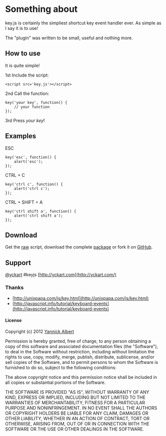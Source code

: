 # Something about

key.js is certainly the simpliest shortcut key event handler ever. As simple as I say it is to use!

The "plugin" was written to be small, useful and nothing more.

## How to use

It is quite simple!

1st Include the script:

    <script src='key.js'></script>

2nd Call the function:

    key('your key', function() {
        // your function
    });

3rd Press *your key*!

## Examples

ESC

    key('esc', function() {
        alert('esc');
    });

CTRL + C

    key('ctrl c', function() {
        alert('ctrl c');
    });

CTRL + SHIFT + A

    key('ctrl shift a', function() {
        alert('ctrl shift a');
    });

## Download

 Get the [raw](https://raw.github.com/yckart/key.js/key.js/master/key.js) script, download the complete [package](https://github.com/yckart/key.js/zipball/master) or fork it on [GitHub](https://github.com/yckart/key.js/fork_select).

## Support

 [@yckart](http://twitter.com/yckart) #keyjs [http://yckart.com](http://yckart.com/) 

### Thanks

 - [http://unixpapa.com/js/key.html](http://unixpapa.com/js/key.html)
 - [http://javascript.info/tutorial/keyboard-events](http://javascript.info/tutorial/keyboard-events) 

#### License

 Copyright (c) 2012 [Yannick Albert](http://yckart.com)

 Permission is hereby granted, free of charge, to any person obtaining a copy of this software and associated documentation files (the "Software"), to deal in the Software without restriction, including without limitation the rights to use, copy, modify, merge, publish, distribute, sublicense, and/or sell copies of the Software, and to permit persons to whom the Software is furnished to do so, subject to the following conditions:

 The above copyright notice and this permission notice shall be included in all copies or substantial portions of the Software.

 THE SOFTWARE IS PROVIDED "AS IS", WITHOUT WARRANTY OF ANY KIND, EXPRESS OR IMPLIED, INCLUDING BUT NOT LIMITED TO THE WARRANTIES OF MERCHANTABILITY, FITNESS FOR A PARTICULAR PURPOSE AND NONINFRINGEMENT. IN NO EVENT SHALL THE AUTHORS OR COPYRIGHT HOLDERS BE LIABLE FOR ANY CLAIM, DAMAGES OR OTHER LIABILITY, WHETHER IN AN ACTION OF CONTRACT, TORT OR OTHERWISE, ARISING FROM, OUT OF OR IN CONNECTION WITH THE SOFTWARE OR THE USE OR OTHER DEALINGS IN THE SOFTWARE.